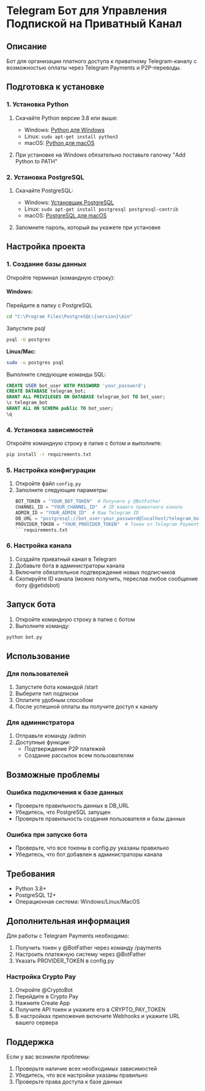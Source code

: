 # Telegram Бот для Управления Подпиской на Приватный Канал

## Описание
Бот для организации платного доступа к приватному Telegram-каналу с возможностью оплаты через Telegram Payments и P2P-переводы.

## Подготовка к установке

### 1. Установка Python
1. Скачайте Python версии 3.8 или выше:
   - Windows: [Python для Windows](https://www.python.org/downloads/windows/)
   - Linux: `sudo apt-get install python3`
   - macOS: [Python для macOS](https://www.python.org/downloads/macos/)

2. При установке на Windows обязательно поставьте галочку "Add Python to PATH"

### 2. Установка PostgreSQL
1. Скачайте PostgreSQL:
   - Windows: [Установщик PostgreSQL](https://www.enterprisedb.com/downloads/postgres-postgresql-downloads)
   - Linux: `sudo apt-get install postgresql postgresql-contrib`
   - macOS: [PostgreSQL для macOS](https://www.postgresql.org/download/macosx/)

2. Запомните пароль, который вы укажете при установке

## Настройка проекта

### 1. Создание базы данных
Откройте терминал (командную строку):

#### Windows:

Перейдите в папку с PostgreSQL

```bash
cd "C:\Program Files\PostgreSQL\{version}\bin"
```

Запустите psql

```bash
psql -U postgres
```

**Linux/Mac:**
```bash
sudo -u postgres psql
```

Выполните следующие команды SQL:
```sql
CREATE USER bot_user WITH PASSWORD 'your_password';
CREATE DATABASE telegram_bot;
GRANT ALL PRIVILEGES ON DATABASE telegram_bot TO bot_user;
\c telegram_bot
GRANT ALL ON SCHEMA public TO bot_user;
\q
```

### 4. Установка зависимостей

Откройте командную строку в папке с ботом и выполните:
```bash
pip install -r requirements.txt
```

### 5. Настройка конфигурации

1. Откройте файл `config.py`
2. Заполните следующие параметры:
   ```python
   BOT_TOKEN = "YOUR_BOT_TOKEN"  # Получите у @BotFather
   CHANNEL_ID = "YOUR_CHANNEL_ID"  # ID вашего приватного канала
   ADMIN_ID = "YOUR_ADMIN_ID"  # Ваш Telegram ID
   DB_URL = "postgresql://bot_user:your_password@localhost/telegram_bot"  # Замените your_password на пароль, который вы указали при создании базы данных
   PROVIDER_TOKEN = "YOUR_PROVIDER_TOKEN"  # Токен от Telegram Payments (получите у @BotFather)
   ```requirements.txt

### 6. Настройка канала

1. Создайте приватный канал в Telegram
2. Добавьте бота в администраторы канала
3. Включите обязательное подтверждение новых подписчиков
4. Скопируйте ID канала (можно получить, переслав любое сообщение боту @getidsbot)

## Запуск бота

1. Откройте командную строку в папке с ботом
2. Выполните команду:
```bash
python bot.py
```

## Использование

### Для пользователей
1. Запустите бота командой /start
2. Выберите тип подписки
3. Оплатите удобным способом
4. После успешной оплаты вы получите доступ к каналу

### Для администратора
1. Отправьте команду /admin
2. Доступные функции:
   - Подтверждение P2P платежей
   - Создание рассылок всем пользователям

## Возможные проблемы

### Ошибка подключения к базе данных
- Проверьте правильность данных в DB_URL
- Убедитесь, что PostgreSQL запущен
- Проверьте правильность создания пользователя и базы данных

### Ошибка при запуске бота
- Проверьте, что все токены в config.py указаны правильно
- Убедитесь, что бот добавлен в администраторы канала

## Требования
- Python 3.8+
- PostgreSQL 12+
- Операционная система: Windows/Linux/MacOS

## Дополнительная информация

Для работы с Telegram Payments необходимо:
1. Получить токен у @BotFather через команду /payments
2. Настроить платежную систему через @BotFather
3. Указать PROVIDER_TOKEN в config.py

### Настройка Crypto Pay

1. Откройте @CryptoBot
2. Перейдите в Crypto Pay
3. Нажмите Create App
4. Получите API токен и укажите его в CRYPTO_PAY_TOKEN
5. В настройках приложения включите Webhooks и укажите URL вашего сервера

## Поддержка

Если у вас возникли проблемы:
1. Проверьте наличие всех необходимых зависимостей
2. Убедитесь, что все настройки указаны правильно
3. Проверьте права доступа к базе данных